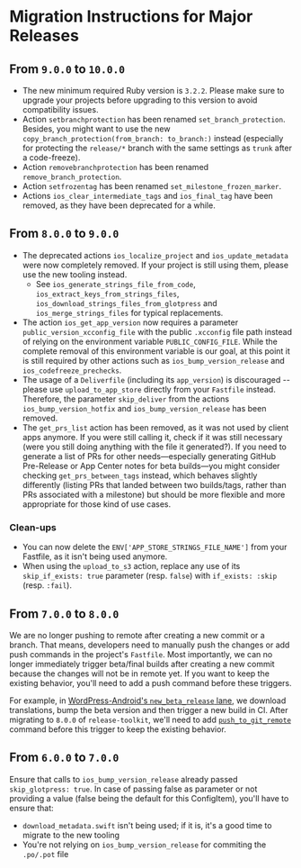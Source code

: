 # Migration Instructions for Major Releases

## From `9.0.0` to `10.0.0`

 - The new minimum required Ruby version is `3.2.2`. Please make sure to upgrade your projects before upgrading to this version to avoid compatibility issues.
 - Action `setbranchprotection` has been renamed `set_branch_protection`. Besides, you might want to use the new `copy_branch_protection(from_branch: to_branch:)` instead (especially for protecting the `release/*` branch with the same settings as `trunk` after a code-freeze).
 - Action `removebranchprotection` has been renamed `remove_branch_protection`.
 - Action `setfrozentag` has been renamed `set_milestone_frozen_marker`.
 - Actions `ios_clear_intermediate_tags` and `ios_final_tag` have been removed, as they have been deprecated for a while.

## From `8.0.0` to `9.0.0`

- The deprecated actions `ios_localize_project` and `ios_update_metadata` were now completely removed. If your project is still using them, please use the new tooling instead.
  - See `ios_generate_strings_file_from_code`, `ios_extract_keys_from_strings_files`, `ios_download_strings_files_from_glotpress` and `ios_merge_strings_files` for typical replacements.
- The action `ios_get_app_version` now requires a parameter `public_version_xcconfig_file` with the public `.xcconfig` file path instead of relying on the environment variable `PUBLIC_CONFIG_FILE`. While the complete removal of this environment variable is our goal, at this point it is still required by other actions such as `ios_bump_version_release` and `ios_codefreeze_prechecks`.
- The usage of a `Deliverfile` (including its `app_version`) is discouraged -- please use `upload_to_app_store` directly from your `Fastfile` instead. Therefore, the parameter `skip_deliver` from the actions `ios_bump_version_hotfix` and `ios_bump_version_release` has been removed.
- The `get_prs_list` action has been removed, as it was not used by client apps anymore. If you were still calling it, check if it was still necessary (were you still doing anything with the file it generated?).
  If you need to generate a list of PRs for other needs—especially generating GitHub Pre-Release or App Center notes for beta builds—you might consider checking `get_prs_between_tags` instead, which behaves slightly differently
  (listing PRs that landed between two builds/tags, rather than PRs associated with a milestone) but should be more flexible and more appropriate for those kind of use cases.

### Clean-ups

- You can now delete the `ENV['APP_STORE_STRINGS_FILE_NAME']` from your Fastfile, as it isn't being used anymore.
- When using the `upload_to_s3` action, replace any use of its `skip_if_exists: true` parameter (resp. `false`) with `if_exists: :skip` (resp. `:fail`).

## From `7.0.0` to `8.0.0`

We are no longer pushing to remote after creating a new commit or a branch. That means, developers need to manually push the changes or add push commands in the project's `Fastfile`. Most importantly, we can no longer immediately trigger beta/final builds after creating a new commit because the changes will not be in remote yet. If you want to keep the existing behavior, you'll need to add a push command before these triggers.

For example, in [WordPress-Android's `new_beta_release` lane](https://github.com/wordpress-mobile/WordPress-Android/blob/0c64cb84c256e004473e97d72b4ac6682ebc140b/fastlane/lanes/release.rb#L86), we download translations, bump the beta version and then trigger a new build in CI. After migrating to `8.0.0` of `release-toolkit`, we'll need to add [`push_to_git_remote`](https://docs.fastlane.tools/actions/push_to_git_remote/) command before this trigger to keep the existing behavior.

## From `6.0.0` to `7.0.0`

Ensure that calls to `ios_bump_version_release` already passed `skip_glotpress: true`.
In case of passing false as parameter or not providing a value (false being the default for this ConfigItem), you'll have to ensure that:
- `download_metadata.swift` isn't being used; if it is, it's a good time to migrate to the new tooling
- You're not relying on `ios_bump_version_release` for commiting the `.po/.pot` file
